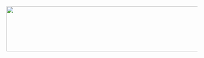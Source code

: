 <a href="https://github.com/devxb/gitanimals">
  <img src="https://render.gitanimals.org/lines/seulki-k?pet-id=1" width="1000" height="120"/>
</a>
